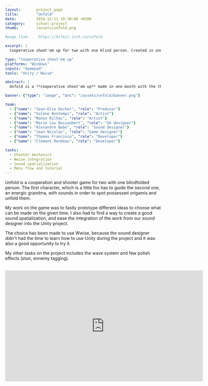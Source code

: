 ```yaml
---
layout: 	  project_page
title:  	  "Unfold"
date:   	  2016-12-11 10:30:00 +0100
category: 	  school-project
thumb:        /assets/unfold.png

#page_link:    https://kzlkzl.itch.io/unfold

excerpt: |
  Cooperative shoot'em up for two with one blind person. Created in one month with a student team.

type: "Cooperative shoot'em up"
platforms: "Windows"
inputs: "Gamepad"
tools: "Unity / Wwise"

abstract: |
  Unfold is a **cooperative shoot'em up** made in one month with the theme "Shooter", the goal of this project was to learn us how to work as a team on a longer project.

banner: {"type": "image", "src": "/assets/unfold/banner.png"}

team:
  - {"name": "Jean-Elie Docher", "role": "Producer"}
  - {"name": "Solène Bontemps", "role": "Artist"}
  - {"name": "Manon Rilhac", "role": "Artist"}
  - {"name": "Marie Lou Boisaubert", "role": "UX designer"}
  - {"name": "Alexandre Bobe", "role": "Sound designer"}
  - {"name": "Jean Nicolas", "role": "Game designer"}
  - {"name": "Thomas Francisco", "role": "Developer"}
  - {"name": "Clément Rondeau", "role": "Developer"}

tasks:
  - Shooter mechanics
  - Wwise integration
  - Sound spatialization
  - Menu flow and tutorial
---
```

Unfold is a cooperation and shooter game for two with one blindfolded person. The first character, which is a little fox has to guide the second one, an energic grandma, with sounds in order to spot possessed origamis and unfold them.

My work on the game was to fastly prototype different ideas to choose what can be made on the given time. I also had to find a way to create a good sound spatialization, and ease the integration of the work from our sound designer into the Unity project. 

The choice has been made to use Wwise, because the sound designer didn't had the time to learn how to use Unity during the project and it was also a good opportunity to try it.

My other tasks on the project includes the wave system and few polish effects (stun, ennemy tagging).

<br>

<div class="responsive-video">
	<iframe src="https://www.youtube.com/embed/a8-hJSdPUK4" width="640px" height="360px" frameborder="0" webkitallowfullscreen mozallowfullscreen allowfullscreen></iframe>
</div>